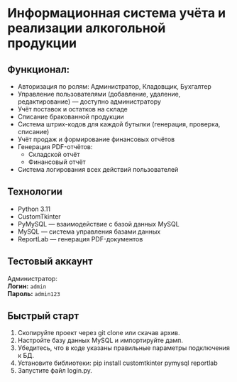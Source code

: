 # Информационная система учёта и реализации алкогольной продукции

## Функционал:

- Авторизация по ролям: Администратор, Кладовщик, Бухгалтер
- Управление пользователями (добавление, удаление, редактирование) — доступно администратору
- Учёт поставок и остатков на складе
- Списание бракованной продукции
- Система штрих-кодов для каждой бутылки (генерация, проверка, списание)
- Учёт продаж и формирование финансовых отчётов
- Генерация PDF-отчётов:
  - Складской отчёт
  - Финансовый отчёт
- Система логирования всех действий пользователей

## Технологии
- Python 3.11
- CustomTkinter
- PyMySQL — взаимодействие с базой данных MySQL
- MySQL — система управления базами данных
- ReportLab — генерация PDF-документов

## Тестовый аккаунт

 Администратор:  
 **Логин:** `admin`  
 **Пароль:** `admin123` 

## Быстрый старт

1. Скопируйте проект через git clone или скачав архив.
2. Настройте базу данных MySQL и импортируйте дамп.
3. Убедитесь, что в коде указаны правильные параметры подключения к БД.
4. Установите библиотеки:
pip install customtkinter pymysql reportlab
5. Запустите файл login.py.
